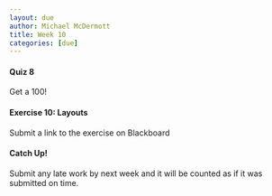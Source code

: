 ```yaml
---
layout: due
author: Michael McDermott
title: Week 10
categories: [due]
---
```

#### Quiz 8
Get a 100!

#### Exercise 10: Layouts
Submit a link to the exercise on Blackboard

#### Catch Up!
Submit any late work by next week and it will be counted as if it was submitted on time.